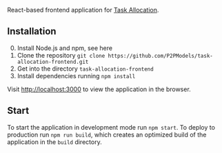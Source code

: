 React-based frontend application for [Task Allocation](https://github.com/P2PModels/task-allocation-prototype).

## Installation

0. Install Node.js and npm, see here
1. Clone the repository `git clone https://github.com/P2PModels/task-allocation-frontend.git`
2. Get into the directory `task-allocation-frontend`
3. Install dependencies running `npm install`

Visit [http://localhost:3000](http://localhost:3000) to view the application 
in the browser.

## Start

To start the application in development mode run `npm start`. To deploy to
production run `npm run build`, which creates an optimized build of the 
application in the `build` directory.
